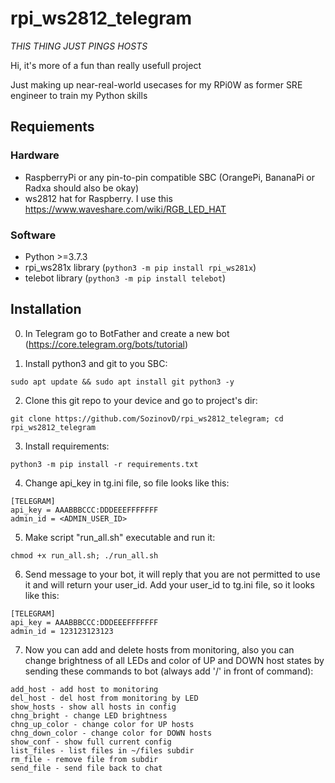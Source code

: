 # rpi_ws2812_telegram

*THIS THING JUST PINGS HOSTS*

Hi, it's more of a fun than really usefull project

Just making up near-real-world usecases for my RPi0W as former SRE engineer to train my Python skills

## Requiements

### Hardware
* RaspberryPi or any pin-to-pin compatible SBC (OrangePi, BananaPi or Radxa should also be okay)
* ws2812 hat for Raspberry. I use this https://www.waveshare.com/wiki/RGB_LED_HAT
### Software
* Python >=3.7.3
* rpi_ws281x library (`python3 -m pip install rpi_ws281x`)
* telebot library (`python3 -m pip install telebot`)

## Installation

0. In Telegram go to BotFather and create a new bot (https://core.telegram.org/bots/tutorial)

1. Install python3 and git to you SBC:

`sudo apt update && sudo apt install git python3 -y`

2. Clone this git repo to your device and go to project's dir:

`git clone https://github.com/SozinovD/rpi_ws2812_telegram; cd rpi_ws2812_telegram`

3. Install requirements:

`python3 -m pip install -r requirements.txt`

4. Change api_key in tg.ini file, so file looks like this:

```
[TELEGRAM]
api_key = AAABBBCCC:DDDEEEFFFFFFF
admin_id = <ADMIN_USER_ID>
```

5. Make script "run_all.sh" executable and run it:

`chmod +x run_all.sh; ./run_all.sh`

6. Send message to your bot, it will reply that you are not permitted to use it and will return your user_id. Add your user_id to tg.ini file, so it looks like this:

```
[TELEGRAM]
api_key = AAABBBCCC:DDDEEEFFFFFFF
admin_id = 123123123123
```

7. Now you can add and delete hosts from monitoring, also you can change brightness of all LEDs and color of UP and DOWN host states by sending these commands to bot (always add '/' in front of command):

```
add_host - add host to monitoring
del_host - del host from monitoring by LED
show_hosts - show all hosts in config
chng_bright - change LED brightness
chng_up_color - change color for UP hosts
chng_down_color - change color for DOWN hosts
show_conf - show full current config
list_files - list files in ~/files subdir
rm_file - remove file from subdir
send_file - send file back to chat
```
